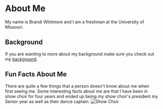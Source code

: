 # About Me
My name is Brandi Whitmore and I am a freshman at the University of Missouri.
## Background
If you are wanting to more about my background make sure you check out my [background](). 
## Fun Facts About Me
There are quite a few things that a person doesn't know about me when first seeing me. Some interesting facts about me are that I have been in show choir for four years and ended up being my show choir's president my Senior year as well as their dance captain. 
![Show Choir](SHOWCHOIR.pnj)
